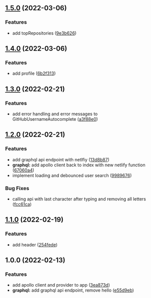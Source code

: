 ## [1.5.0](https://github.com/srt4rulez/github-profiles/compare/v1.4.0...v1.5.0) (2022-03-06)


### Features

* add topRepositories ([9e3b626](https://github.com/srt4rulez/github-profiles/commit/9e3b6266a9bcc3d700a27d2e0419b72ec28af6d4))

## [1.4.0](https://github.com/srt4rulez/github-profiles/compare/v1.3.0...v1.4.0) (2022-03-06)


### Features

* add profile ([6b2f313](https://github.com/srt4rulez/github-profiles/commit/6b2f3131c415d49b95fa75e5b4bcfb96a1f52280))

## [1.3.0](https://github.com/srt4rulez/github-profiles/compare/v1.2.0...v1.3.0) (2022-02-21)


### Features

* add error handling and error messages to GitHubUsernameAutocomplete ([a3f88e0](https://github.com/srt4rulez/github-profiles/commit/a3f88e0359d80df7a4d6e7d9de824905cd9c423a))

## [1.2.0](https://github.com/srt4rulez/github-profiles/compare/v1.1.0...v1.2.0) (2022-02-21)


### Features

* add graphql api endpoint with netlfiy ([13d8b87](https://github.com/srt4rulez/github-profiles/commit/13d8b87c9e4bcc571f8f83d4445353e9979befac))
* **graphql:** add apollo client back to index with new netlify function ([67060a4](https://github.com/srt4rulez/github-profiles/commit/67060a4e2b14ef9085d4c12893cc24b5080ad1b9))
* implement loading and debounced user search ([9989676](https://github.com/srt4rulez/github-profiles/commit/9989676450ff776dfcd53242c7a689ab363982ba))


### Bug Fixes

* calling api with last character after typing and removing all letters ([fcc61ca](https://github.com/srt4rulez/github-profiles/commit/fcc61ca7ef7c5007d3f004193ff6d5520a3a54f2))

## [1.1.0](https://github.com/srt4rulez/github-profiles/compare/v1.0.0...v1.1.0) (2022-02-19)


### Features

* add header ([254fede](https://github.com/srt4rulez/github-profiles/commit/254fede6f5b1bc158e7d0a3c60a4e16f57d1c200))

## 1.0.0 (2022-02-13)


### Features

* add apollo client and provider to app ([3ea873d](https://github.com/srt4rulez/github-profiles/commit/3ea873da164b5e3b8a2845e2348af825df37b92f))
* **graphql:** add graphql api endpoint, remove hello ([e55d9eb](https://github.com/srt4rulez/github-profiles/commit/e55d9ebcc09d144ac654f5d46c1ed03776604ac9))
